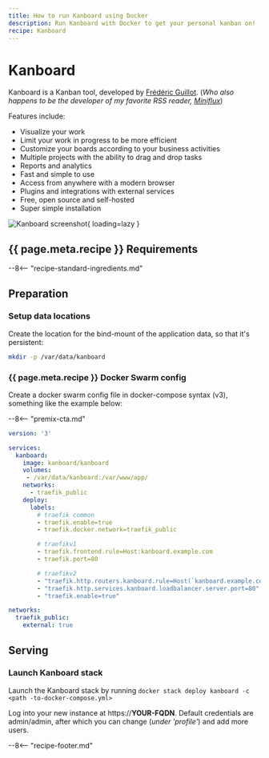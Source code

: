 ```yaml
---
title: How to run Kanboard using Docker
description: Run Kanboard with Docker to get your personal kanban on!
recipe: Kanboard
---
```


# Kanboard

Kanboard is a Kanban tool, developed by [Frédéric Guillot](https://github.com/fguillot). (_Who also happens to be the developer of my favorite RSS reader, [Miniflux](/recipes/miniflux/)_)

Features include:

* Visualize your work
* Limit your work in progress to be more efficient
* Customize your boards according to your business activities
* Multiple projects with the ability to drag and drop tasks
* Reports and analytics
* Fast and simple to use
* Access from anywhere with a modern browser
* Plugins and integrations with external services
* Free, open source and self-hosted
* Super simple installation

![Kanboard screenshot](/images/kanboard.png){ loading=lazy }

## {{ page.meta.recipe }} Requirements

--8<-- "recipe-standard-ingredients.md"

## Preparation

### Setup data locations

Create the location for the bind-mount of the application data, so that it's persistent:

```bash
mkdir -p /var/data/kanboard
```

### {{ page.meta.recipe }} Docker Swarm config

Create a docker swarm config file in docker-compose syntax (v3), something like the example below:

--8<-- "premix-cta.md"

```yaml
version: '3'

services:
  kanboard:
    image: kanboard/kanboard
    volumes:
     - /var/data/kanboard:/var/www/app/
    networks:
      - traefik_public
    deploy:
      labels:
        # traefik common
        - traefik.enable=true
        - traefik.docker.network=traefik_public

        # traefikv1
        - traefik.frontend.rule=Host:kanboard.example.com
        - traefik.port=80     

        # traefikv2
        - "traefik.http.routers.kanboard.rule=Host(`kanboard.example.com`)"
        - "traefik.http.services.kanboard.loadbalancer.server.port=80"
        - "traefik.enable=true"

networks:
  traefik_public:
    external: true
```

## Serving

### Launch Kanboard stack

Launch the Kanboard stack by running ```docker stack deploy kanboard -c <path -to-docker-compose.yml>```

Log into your new instance at https://**YOUR-FQDN**. Default credentials are admin/admin, after which you can change (_under 'profile'_) and add more users.

[^1]: The default theme can be significantly improved by applying the [ThemePlus](https://github.com/phsteffen/kanboard-themeplus) plugin.
[^2]: Kanboard becomes more useful when you integrate in/outbound email with [MailGun](https://github.com/kanboard/plugin-mailgun), [SendGrid](https://github.com/kanboard/plugin-sendgrid), or [Postmark](https://github.com/kanboard/plugin-postmark).

--8<-- "recipe-footer.md"
